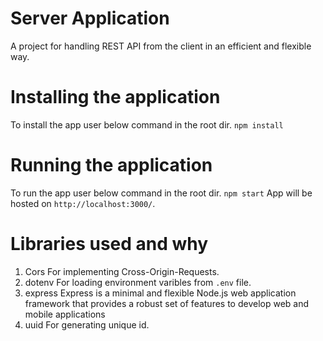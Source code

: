 # Server Application

A project for handling REST API from the client in an efficient and flexible way.

# Installing the application

To install the app user below command in the root dir.
`npm install`

# Running the application

To run the app user below command in the root dir.
`npm start`
App will be hosted on `http://localhost:3000/`.

# Libraries used and why

1. Cors
   For implementing Cross-Origin-Requests.
2. dotenv
   For loading environment varibles from `.env` file.
3. express
   Express is a minimal and flexible Node.js web application framework that provides a robust set of features to develop web and mobile applications
4. uuid
   For generating unique id.
